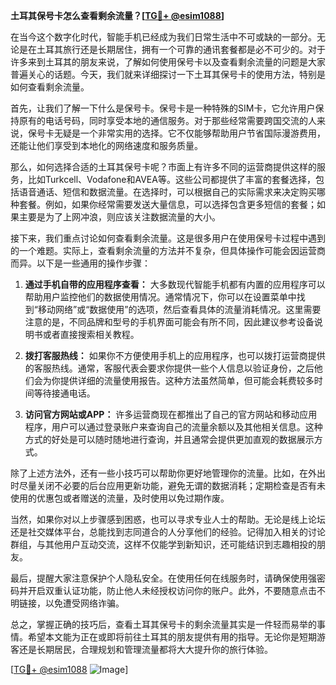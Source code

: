 **土耳其保号卡怎么查看剩余流量？[[TG💪+ @esim1088](https://t.me/s/esim1088)]**

在当今这个数字化时代，智能手机已经成为我们日常生活中不可或缺的一部分。无论是在土耳其旅行还是长期居住，拥有一个可靠的通讯套餐都是必不可少的。对于许多来到土耳其的朋友来说，了解如何使用保号卡以及查看剩余流量的问题是大家普遍关心的话题。今天，我们就来详细探讨一下土耳其保号卡的使用方法，特别是如何查看剩余流量。

首先，让我们了解一下什么是保号卡。保号卡是一种特殊的SIM卡，它允许用户保持原有的电话号码，同时享受本地的通信服务。对于那些经常需要跨国交流的人来说，保号卡无疑是一个非常实用的选择。它不仅能够帮助用户节省国际漫游费用，还能让他们享受到本地化的网络速度和服务质量。

那么，如何选择合适的土耳其保号卡呢？市面上有许多不同的运营商提供这样的服务，比如Turkcell、Vodafone和AVEA等。这些公司都提供了丰富的套餐选择，包括语音通话、短信和数据流量。在选择时，可以根据自己的实际需求来决定购买哪种套餐。例如，如果你经常需要发送大量信息，可以选择包含更多短信的套餐；如果主要是为了上网冲浪，则应该关注数据流量的大小。

接下来，我们重点讨论如何查看剩余流量。这是很多用户在使用保号卡过程中遇到的一个难题。实际上，查看剩余流量的方法并不复杂，但具体操作可能会因运营商而异。以下是一些通用的操作步骤：

1. **通过手机自带的应用程序查看：**
   大多数现代智能手机都有内置的应用程序可以帮助用户监控他们的数据使用情况。通常情况下，你可以在设置菜单中找到“移动网络”或“数据使用”的选项，然后查看具体的流量消耗情况。这里需要注意的是，不同品牌和型号的手机界面可能会有所不同，因此建议参考设备说明书或者直接搜索相关教程。

2. **拨打客服热线：**
   如果你不方便使用手机上的应用程序，也可以拨打运营商提供的客服热线。通常，客服代表会要求你提供一些个人信息以验证身份，之后他们会为你提供详细的流量使用报告。这种方法虽然简单，但可能会耗费较多时间等待接通电话。

3. **访问官方网站或APP：**
   许多运营商现在都推出了自己的官方网站和移动应用程序，用户可以通过登录账户来查询自己的流量余额以及其他相关信息。这种方式的好处是可以随时随地进行查询，并且通常会提供更加直观的数据展示方式。

除了上述方法外，还有一些小技巧可以帮助你更好地管理你的流量。比如，在外出时尽量关闭不必要的后台应用更新功能，避免无谓的数据消耗；定期检查是否有未使用的优惠包或者赠送的流量，及时使用以免过期作废。

当然，如果你对以上步骤感到困惑，也可以寻求专业人士的帮助。无论是线上论坛还是社交媒体平台，总能找到志同道合的人分享他们的经验。记得加入相关的讨论群组，与其他用户互动交流，这样不仅能学到新知识，还可能结识到志趣相投的朋友。

最后，提醒大家注意保护个人隐私安全。在使用任何在线服务时，请确保使用强密码并开启双重认证功能，防止他人未经授权访问你的账户。此外，不要随意点击不明链接，以免遭受网络诈骗。

总之，掌握正确的技巧后，查看土耳其保号卡的剩余流量其实是一件轻而易举的事情。希望本文能为正在或即将前往土耳其的朋友提供有用的指导。无论你是短期游客还是长期居民，合理规划和管理流量都将大大提升你的旅行体验。

[[TG💪+ @esim1088](https://t.me/s/esim1088) ![Image](https://i.postimg.cc/4NQfJmqS/Snipaste-2025-05-13-00-14-12.png)]